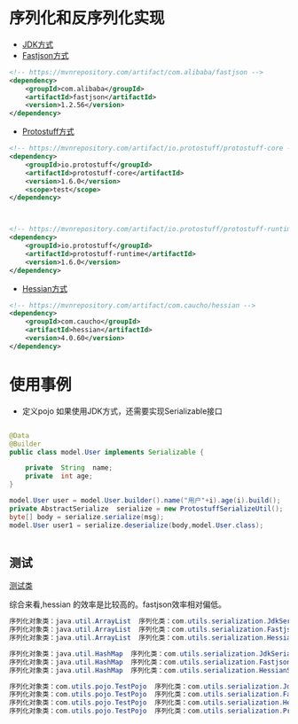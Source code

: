 # 序列化和反序列化实现

* [JDK方式](https://github.com/lgjlife/serialization/blob/master/src%2Fmain%2Fjava%2Fcom%2Futils%2Fserialization%2FJdkSerializeUtil.java)
* [Fastjson方式](https://github.com/lgjlife/serialization/blob/master/src%2Fmain%2Fjava%2Fcom%2Futils%2Fserialization%2FFastjsonSerializeUtil.java)
```XML
<!-- https://mvnrepository.com/artifact/com.alibaba/fastjson -->
<dependency>
    <groupId>com.alibaba</groupId>
    <artifactId>fastjson</artifactId>
    <version>1.2.56</version>
</dependency>
```
* [Protostuff方式](https://github.com/lgjlife/serialization/blob/master/src%2Fmain%2Fjava%2Fcom%2Futils%2Fserialization%2FProtostuffSerializeUtil.java)
```XML
<!-- https://mvnrepository.com/artifact/io.protostuff/protostuff-core -->
<dependency>
    <groupId>io.protostuff</groupId>
    <artifactId>protostuff-core</artifactId>
    <version>1.6.0</version>
    <scope>test</scope>
</dependency>



<!-- https://mvnrepository.com/artifact/io.protostuff/protostuff-runtime -->
<dependency>
    <groupId>io.protostuff</groupId>
    <artifactId>protostuff-runtime</artifactId>
    <version>1.6.0</version>
</dependency>
```
* [Hessian方式](https://github.com/lgjlife/serialization/blob/master/src%2Fmain%2Fjava%2Fcom%2Futils%2Fserialization%2HessianSerializeUtil.java)
```XML
<!-- https://mvnrepository.com/artifact/com.caucho/hessian -->
<dependency>
    <groupId>com.caucho</groupId>
    <artifactId>hessian</artifactId>
    <version>4.0.60</version>
</dependency>
```
# 使用事例

* 定义pojo
如果使用JDK方式，还需要实现Serializable接口
```java

@Data
@Builder
public class model.User implements Serializable {

    private  String  name;
    private  int age;
}

```

```java
model.User user = model.User.builder().name("用户"+i).age(i).build();
private AbstractSerialize  serialize = new ProtostuffSerializeUtil();
byte[] body = serialize.serialize(msg);
model.User user1 = serialize.deserialize(body,model.User.class);



```
## 测试
[测试类](https://github.com/lgjlife/serialization/blob/master/src%2Fmain%2Fjava%2Fcom%2Futils%2Ftest%2FSerializeTest.java)

综合来看,hessian 的效率是比较高的。fastjson效率相对偏低。
```java
序列化对象类：java.util.ArrayList  序列化类：com.utils.serialization.JdkSerializeUtil  序列化花费时间：369 字节长度 =  788948
序列化对象类：java.util.ArrayList  序列化类：com.utils.serialization.FastjsonSerializeUtil  序列化花费时间：417 字节长度 =  788891
序列化对象类：java.util.ArrayList  序列化类：com.utils.serialization.HessianSerializeUtil  序列化花费时间：242 字节长度 =  788897

序列化对象类：java.util.HashMap  序列化类：com.utils.serialization.JdkSerializeUtil  序列化花费时间：284 字节长度 =  1577862
序列化对象类：java.util.HashMap  序列化类：com.utils.serialization.FastjsonSerializeUtil  序列化花费时间：393 字节长度 =  1577781
序列化对象类：java.util.HashMap  序列化类：com.utils.serialization.HessianSerializeUtil  序列化花费时间：184 字节长度 =  1577785

序列化对象类：com.utils.pojo.TestPojo  序列化类：com.utils.serialization.JdkSerializeUtil  序列化花费时间：21 字节长度 =  977
序列化对象类：com.utils.pojo.TestPojo  序列化类：com.utils.serialization.FastjsonSerializeUtil  序列化花费时间：58 字节长度 =  1192
序列化对象类：com.utils.pojo.TestPojo  序列化类：com.utils.serialization.HessianSerializeUtil  序列化花费时间：4 字节长度 =  1319
序列化对象类：com.utils.pojo.TestPojo  序列化类：com.utils.serialization.ProtostuffSerializeUtil  序列化花费时间：67 字节长度 =  825

```